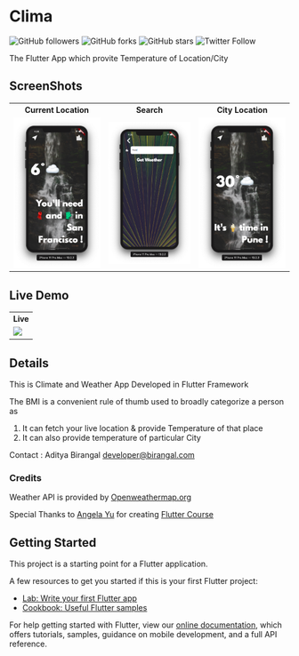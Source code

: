 # Clima
![GitHub followers](https://img.shields.io/github/followers/AdityaBirangal?label=Follow&style=social)
![GitHub forks](https://img.shields.io/github/forks/AdityaBirangal/champool?style=social)
![GitHub stars](https://img.shields.io/github/stars/AdityaBirangal/champool?style=social)
![Twitter Follow](https://img.shields.io/twitter/follow/AdityaBirangal?style=social)

The Flutter App which provite Temperature of Location/City

## ScreenShots
<table style="width:100%">
  <tr>
    <th>Current Location</th>
    <th>Search</th>
    <th>City Location</th>
  </tr>
  <tr>
    <td><img src="Demo/San.png"/></td>
    <td><img src="Demo/search.png"/></td>
    <td><img src="Demo/pune.png"/></td>
  </tr>
</table>

## Live Demo
<table style="width:100%">
  <tr>
    <th>Live</th>
  </tr>
  <tr>
    <td><img src="Demo/clima_live.gif"/></td>
  </tr>
</table>

## Details
This is Climate and Weather App Developed in Flutter Framework

The BMI is a convenient rule of thumb used to broadly categorize a person as
1) It can fetch your live location & provide Temperature of that place
2) It can also provide temperature of particular City

Contact :
Aditya Birangal
developer@birangal.com


### Credits
Weather API is provided by [Openweathermap.org](https://openweathermap.org)

Special Thanks to [Angela Yu](https://www.linkedin.com/in/angela-yu-963a584b) for creating [Flutter Course](https://www.udemy.com/course/flutter-bootcamp-with-dart)

## Getting Started

This project is a starting point for a Flutter application.

A few resources to get you started if this is your first Flutter project:

- [Lab: Write your first Flutter app](https://flutter.dev/docs/get-started/codelab)
- [Cookbook: Useful Flutter samples](https://flutter.dev/docs/cookbook)

For help getting started with Flutter, view our
[online documentation](https://flutter.dev/docs), which offers tutorials,
samples, guidance on mobile development, and a full API reference.

